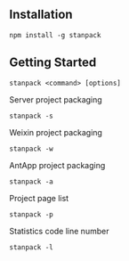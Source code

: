
## Installation
```
npm install -g stanpack
```
## Getting Started

```
stanpack <command> [options]
```

Server project packaging
```
stanpack -s
```

Weixin project packaging
```
stanpack -w
```

AntApp project packaging
```
stanpack -a
```

Project page list
```
stanpack -p
```

Statistics code line number
```
stanpack -l
```
